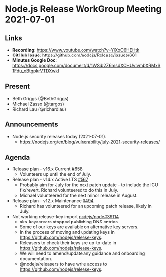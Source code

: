 # Node.js Release WorkGroup Meeting 2021-07-01

## Links

* **Recording**: https://www.youtube.com/watch?v=YiXoO6HEHtk
* **GitHub Issue**: https://github.com/nodejs/Release/issues/681
* **Minutes Google Doc**: https://docs.google.com/document/d/1WSib2Z6msdXCHUvIvmbXRMxS1Fdu_oBtgpkrVTDXwkI

## Present

* Beth Griggs (@BethGriggs)
* Michael Zasso (@targos)
* Richard Lau (@richardlau)

## Announcements

* Node.js security releases today (2021-07-01).
  * https://nodejs.org/en/blog/vulnerability/july-2021-security-releases/

## Agenda

* Release plan - v16.x Current [#658](https://github.com/nodejs/Release/issues/658)
  * Volunteers up until the end of July.
* Release plan - v14.x Active LTS [#567](https://github.com/nodejs/Release/issues/567)
  * Probably aim for July for the next patch update - to include the ICU fix/revert. Richard volunteered to do this in July.
  * Michael volunteered for the next minor release in August.
* Release plan - v12.x Maintenance [#494](https://github.com/nodejs/Release/issues/494)
  * Richard has volunteered for an upcoming patch release, likely in July.
* Not working release-key import [nodejs/node#39114](https://github.com/nodejs/node/issues/39114)
  * sks-keyservers stopped publishing DNS entries
  * Some of our keys are available on alternative key servers.
  * In the process of moving and updating keys in https://github.com/nodejs/release-keys.
  * Releasers to check their keys are up-to-date in https://github.com/nodejs/release-keys.
  * We will need to amend/update any guidance and onboarding documentation.
  * @nodejs/releasers to have write access to https://github.com/nodejs/release-keys.
